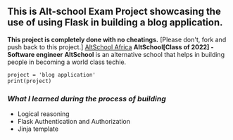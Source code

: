 ## This is Alt-school Exam Project showcasing the use of using Flask in building a blog application.

**This project is completely done with no cheatings.**
[Please don't, fork and push back to this project.]
[AltSchool Africa](https://www.altschoolafrica.com)
**AltSchool[Class of 2022] - Software engineer**
**AltSchool** is an alternative school that helps in building people in becoming a world class techie.

```
project = 'blog application'
print(project)
```

### _What I learned during the process of building_

<ul>
    <li>Logical reasoning</li>
    <li>Flask Authentication and Authorization</li>
    <li>Jinja template</li>
</ul>
